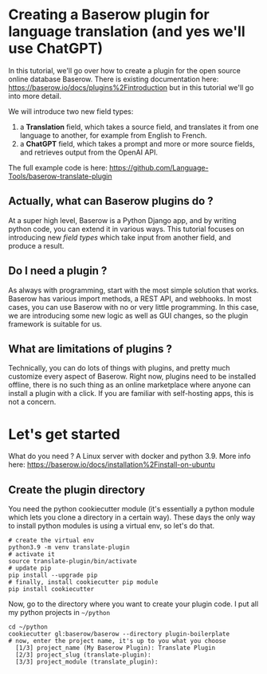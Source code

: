 # Creating a Baserow plugin for language  translation (and yes we'll use ChatGPT)

In this tutorial, we'll go over how to create a plugin for the open source online database Baserow. There is existing documentation here: https://baserow.io/docs/plugins%2Fintroduction but in this tutorial we'll go into more detail.

We will introduce two new field types:
 1. a **Translation** field, which takes a source field, and translates it from one language to another, for example from English to French.
 2. a **ChatGPT** field, which takes a prompt and more or more source fields, and retrieves output from the OpenAI API.

The full example code is here: https://github.com/Language-Tools/baserow-translate-plugin

 ## Actually, what can Baserow plugins do ?
 At a super high level, Baserow is a Python Django app, and by writing python code, you can extend it in various ways. This tutorial focuses on introducing new *field types* which take input from another field, and produce a result. 

 ## Do I need a plugin ?
 As always with programming, start with the most simple solution that works. Baserow has various import methods, a REST API, and webhooks. In most cases, you can use Baserow with no or very little programming. In this case, we are introducing some new logic as well as GUI changes, so the plugin framework is suitable for us.

 ## What are limitations of plugins ?
 Technically, you can do lots of things with plugins, and pretty much customize every aspect of Baserow. Right now, plugins need to be installed offline, there is no such thing as an online marketplace where anyone can install a plugin with a click. If you are familiar with self-hosting apps, this is not a concern.

 # Let's get started
 What do you need ? A Linux server with docker and python 3.9. More info here: https://baserow.io/docs/installation%2Finstall-on-ubuntu
 ## Create the plugin directory
 You need the python cookiecutter module (it's essentially a python module which lets you clone a directory in a certain way). These days the only way to install python modules is using a virtual env, so let's do that.
 ```
 # create the virtual env
 python3.9 -m venv translate-plugin
 # activate it
 source translate-plugin/bin/activate
 # update pip
 pip install --upgrade pip
 # finally, install cookiecutter pip module
 pip install cookiecutter
 ```
 Now, go to the directory where you want to create your plugin code. I put all my python projects in `~/python`
 ```
 cd ~/python
 cookiecutter gl:baserow/baserow --directory plugin-boilerplate
 # now, enter the project name, it's up to you what you choose
   [1/3] project_name (My Baserow Plugin): Translate Plugin
   [2/3] project_slug (translate-plugin):
   [3/3] project_module (translate_plugin):
 ```

